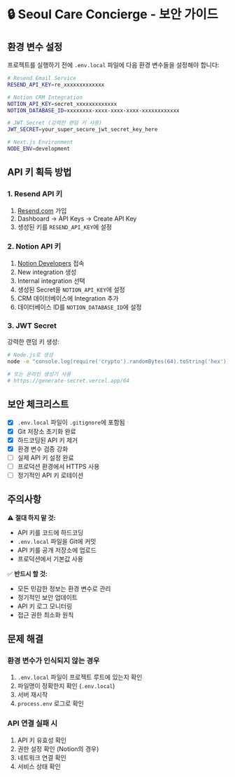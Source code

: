 # 🔒 Seoul Care Concierge - 보안 가이드

## 환경 변수 설정

프로젝트를 실행하기 전에 `.env.local` 파일에 다음 환경 변수들을 설정해야 합니다:

```bash
# Resend Email Service
RESEND_API_KEY=re_xxxxxxxxxxxxx

# Notion CRM Integration  
NOTION_API_KEY=secret_xxxxxxxxxxxxx
NOTION_DATABASE_ID=xxxxxxxx-xxxx-xxxx-xxxx-xxxxxxxxxxxx

# JWT Secret (강력한 랜덤 키 사용)
JWT_SECRET=your_super_secure_jwt_secret_key_here

# Next.js Environment
NODE_ENV=development
```

## API 키 획득 방법

### 1. Resend API 키
1. [Resend.com](https://resend.com) 가입
2. Dashboard → API Keys → Create API Key
3. 생성된 키를 `RESEND_API_KEY`에 설정

### 2. Notion API 키
1. [Notion Developers](https://developers.notion.com) 접속
2. New integration 생성
3. Internal integration 선택
4. 생성된 Secret을 `NOTION_API_KEY`에 설정
5. CRM 데이터베이스에 Integration 추가
6. 데이터베이스 ID를 `NOTION_DATABASE_ID`에 설정

### 3. JWT Secret
강력한 랜덤 키 생성:
```bash
# Node.js로 생성
node -e "console.log(require('crypto').randomBytes(64).toString('hex'))"

# 또는 온라인 생성기 사용
# https://generate-secret.vercel.app/64
```

## 보안 체크리스트

- [x] `.env.local` 파일이 `.gitignore`에 포함됨
- [x] Git 저장소 초기화 완료
- [x] 하드코딩된 API 키 제거
- [x] 환경 변수 검증 강화
- [ ] 실제 API 키 설정 완료
- [ ] 프로덕션 환경에서 HTTPS 사용
- [ ] 정기적인 API 키 로테이션

## 주의사항

⚠️ **절대 하지 말 것:**
- API 키를 코드에 하드코딩
- `.env.local` 파일을 Git에 커밋
- API 키를 공개 저장소에 업로드
- 프로덕션에서 기본값 사용

✅ **반드시 할 것:**
- 모든 민감한 정보는 환경 변수로 관리
- 정기적인 보안 업데이트
- API 키 로그 모니터링
- 접근 권한 최소화 원칙

## 문제 해결

### 환경 변수가 인식되지 않는 경우
1. `.env.local` 파일이 프로젝트 루트에 있는지 확인
2. 파일명이 정확한지 확인 (`.env.local`)
3. 서버 재시작
4. `process.env` 로그로 확인

### API 연결 실패 시
1. API 키 유효성 확인
2. 권한 설정 확인 (Notion의 경우)
3. 네트워크 연결 확인
4. 서비스 상태 확인
